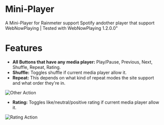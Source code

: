# Mini-Player
A Mini-Player for Rainmeter support Spotify andother player that support WebNowPlaying | Tested with WebNowPlaying 1.2.0.0"

# Features
- **All Buttons that have any media player:** Play/Pause, Previous, Next, Shuffle, Repeat, Rating.
- **Shuffle:** Toggles shuffle if current media player allow it.
- **Repeat:** This depends on what kind of repeat modes the site support and what order they're in.

![Other Action](https://github.com/KazukiGames/Mini-Player/assets/121910047/ba993831-8a1f-4df9-82ce-2f538a696ac0)

- **Rating:** Toggles like/neutral/positive rating if current media player allow it.

![Rating Action](https://github.com/KazukiGames/Mini-Player/assets/121910047/c7438a4d-2dd0-43d6-96aa-6b51fb9ddaf2)
